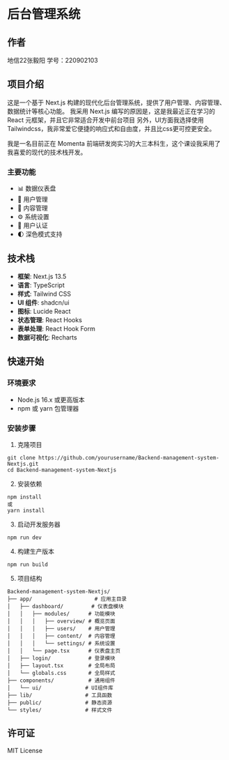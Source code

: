 # 后台管理系统

## 作者

地信22张毅阳
学号：220902103

## 项目介绍

这是一个基于 Next.js 构建的现代化后台管理系统，提供了用户管理、内容管理、数据统计等核心功能。
我采用 Next.js 编写的原因是，这是我最近正在学习的 React 元框架，并且它非常适合开发中前台项目
另外，UI方面我选择使用 Tailwindcss，我非常爱它便捷的响应式和自由度，并且比css更可控更安全。

我是一名目前正在 Momenta 前端研发岗实习的大三本科生，这个课设我采用了我喜爱的现代的技术栈开发。

### 主要功能

- 📊 数据仪表盘
- 👥 用户管理
- 📝 内容管理
- ⚙️ 系统设置
- 🔐 用户认证
- 🌓 深色模式支持

## 技术栈

- **框架**: Next.js 13.5
- **语言**: TypeScript
- **样式**: Tailwind CSS
- **UI 组件**: shadcn/ui
- **图标**: Lucide React
- **状态管理**: React Hooks
- **表单处理**: React Hook Form
- **数据可视化**: Recharts

## 快速开始

### 环境要求

- Node.js 16.x 或更高版本
- npm 或 yarn 包管理器

### 安装步骤

1. 克隆项目
```
git clone https://github.com/yourusername/Backend-management-system-Nextjs.git
cd Backend-management-system-Nextjs
```
2. 安装依赖
```
npm install
或
yarn install
```
3. 启动开发服务器
```
npm run dev
```
4. 构建生产版本
```
npm run build
```
5. 项目结构
```
Backend-management-system-Nextjs/
├── app/                    # 应用主目录
│   ├── dashboard/         # 仪表盘模块
│   │   ├── modules/      # 功能模块
│   │   │   ├── overview/ # 概览页面
│   │   │   ├── users/    # 用户管理
│   │   │   ├── content/  # 内容管理 
│   │   │   └── settings/ # 系统设置
│   │   └── page.tsx      # 仪表盘主页
│   ├── login/            # 登录模块
│   ├── layout.tsx        # 全局布局
│   └── globals.css       # 全局样式
├── components/           # 通用组件
│   └── ui/              # UI组件库
├── lib/                 # 工具函数
├── public/              # 静态资源
└── styles/              # 样式文件
```
## 许可证

MIT License

